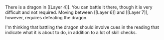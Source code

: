 There is a dragon in [[Layer 4]]. You can battle it there, though it is very difficult and not required. Moving between [[Layer 6]] and [[Layer 7]], however, requires defeating the dragon.

I'm thinking that battling the dragon should involve cues in the reading that indicate what it is about to do, in addition to a lot of skill checks.